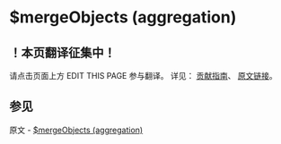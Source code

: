 # $mergeObjects (aggregation)

## ！本页翻译征集中！

请点击页面上方 EDIT THIS PAGE 参与翻译。
详见：
[贡献指南]( https://github.com/JinMuInfo/MongoDB-Manual-zh/blob/master/CONTRIBUTING.md )、
[原文链接](  https://docs.mongodb.com/manual/reference/operator/aggregation/mergeObjects/  )。

## 参见

原文 - [$mergeObjects (aggregation)]( https://docs.mongodb.com/manual/reference/operator/aggregation/mergeObjects/ )

